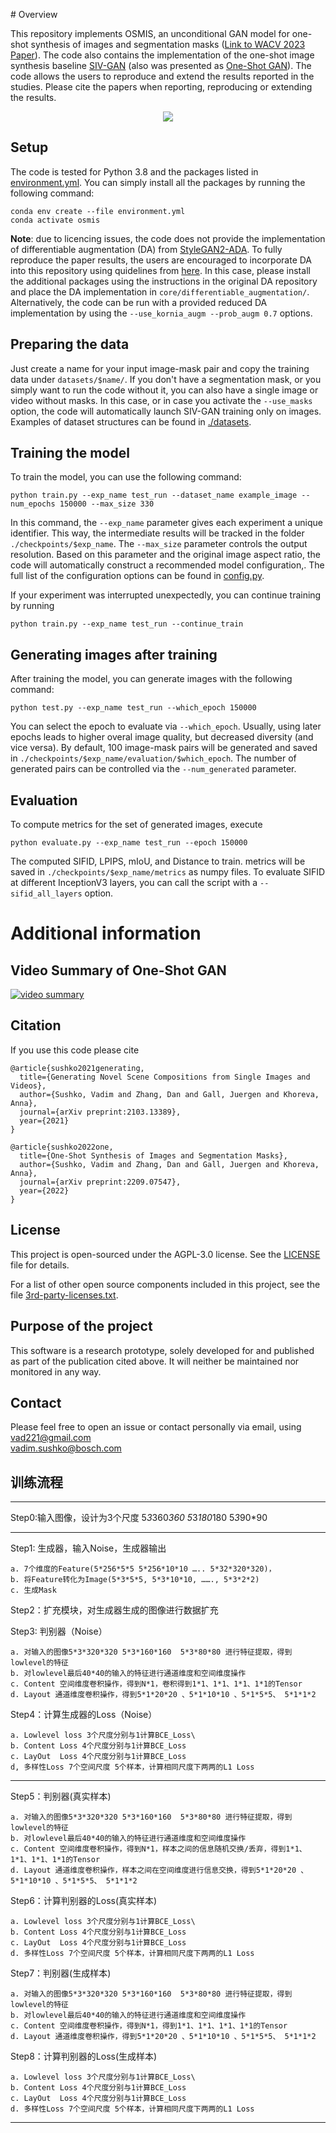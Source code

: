 
﻿# Overview

This repository implements OSMIS, an unconditional GAN model for one-shot synthesis of images and segmentation masks ([Link to WACV 2023 Paper](https://arxiv.org/abs/2209.07547)). The code also contains the implementation of the one-shot image synthesis baseline [SIV-GAN](https://arxiv.org/abs/2103.13389) (also was presented as [One-Shot GAN](https://openaccess.thecvf.com/content/CVPR2021W/LLID/html/Sushko_One-Shot_GAN_Learning_To_Generate_Samples_From_Single_Images_and_CVPRW_2021_paper.html)). The code allows the users to
reproduce and extend the results reported in the studies. Please cite the papers when reporting, reproducing or extending the results.


<p align="center">
<img src="readme/teaser_osmis.jpg" >
</p>


## Setup

The code is tested for Python 3.8 and the packages listed in [environment.yml](environment.yml).
You can simply install all the packages by running the following command:

```
conda env create --file environment.yml
conda activate osmis
```

**Note**: due to licencing issues, the code does not provide the implementation of differentiable augmentation (DA) from [StyleGAN2-ADA](https://github.com/NVlabs/stylegan2-ada-pytorch). To fully reproduce the paper results, the users are encouraged to incorporate DA into this repository using quidelines from [here](https://github.com/boschresearch/one-shot-synthesis/issues/1#issuecomment-1140862976). In this case, please install the additional packages using the instructions in the original DA repository and place the DA implementation in ```core/differentiable_augmentation/```. Alternatively, the code can be run with a provided reduced DA implementation by using the ```--use_kornia_augm --prob_augm 0.7``` options. 


## Preparing the data

Just create a name for your input image-mask pair and copy the training data under  ```datasets/$name/```. If you don't have a segmentation mask, or you simply want to run the code without it, you can also have a single image or video without masks. In this case, or in case you activate the ```--use_masks``` option, the code will automatically launch SIV-GAN training only on images. Examples of dataset structures can be found in [./datasets](datasets).


## Training the model

To train the model, you can use the following command:

```
python train.py --exp_name test_run --dataset_name example_image --num_epochs 150000 --max_size 330
```

In this command, the ```--exp_name``` parameter gives each experiment a unique identifier. This way, the intermediate results will be tracked in the folder ```./checkpoints/$exp_name```.  The ```--max_size``` parameter controls the output resolution. Based on this parameter and the original image aspect ratio, the code will automatically construct a recommended model configuration,. The full list of the configuration options can be found in [config.py](config.py).

If your experiment was interrupted unexpectedly, you can continue training by running

```
python train.py --exp_name test_run --continue_train
```

## Generating images after training

After training the model, you can generate images with the following command:

```
python test.py --exp_name test_run --which_epoch 150000 
```

You can select the epoch to evaluate via ```--which_epoch```. Usually, using later epochs leads to higher overal image quality, but decreased diversity (and vice versa).
By default, 100 image-mask pairs will be generated and saved in ```./checkpoints/$exp_name/evaluation/$which_epoch```. The number of generated pairs can be controlled via the ```--num_generated``` parameter.

## Evaluation

To compute metrics for the set of generated images, execute

```
python evaluate.py --exp_name test_run --epoch 150000 
```

The computed SIFID, LPIPS, mIoU, and Distance to train. metrics will be saved in ```./checkpoints/$exp_name/metrics``` as numpy files. To evaluate SIFID at different InceptionV3 layers, you can call the script with a ```--sifid_all_layers``` option. 



# Additional information


## Video Summary of One-Shot GAN
[![video summary](readme/youtube.png)](https://www.youtube.com/watch?v=nsuC2sQvGfk)

## Citation
If you use this code please cite

```
@article{sushko2021generating,
  title={Generating Novel Scene Compositions from Single Images and Videos},
  author={Sushko, Vadim and Zhang, Dan and Gall, Juergen and Khoreva, Anna},
  journal={arXiv preprint:2103.13389},
  year={2021}
}
```
```
@article{sushko2022one,
  title={One-Shot Synthesis of Images and Segmentation Masks},
  author={Sushko, Vadim and Zhang, Dan and Gall, Juergen and Khoreva, Anna},
  journal={arXiv preprint:2209.07547},
  year={2022}
}
```

## License

This project is open-sourced under the AGPL-3.0 license. See the
[LICENSE](LICENSE) file for details.

For a list of other open source components included in this project, see the
file [3rd-party-licenses.txt](3rd-party-licenses.txt).

## Purpose of the project

This software is a research prototype, solely developed for and published as
part of the publication cited above. It will neither be
maintained nor monitored in any way.

## Contact
Please feel free to open an issue or contact personally via email, using   
vad221@gmail.com  
vadim.sushko@bosch.com  

## 训练流程
---------------
Step0:输入图像，设计为3个尺度 5*3*360*360 5*3*180*180 5*3*90*90 

---------------
Step1: 生成器，输入Noise，生成器输出

	a. 7个维度的Feature(5*256*5*5 5*256*10*10 ….. 5*32*320*320)，
	b. 将Feature转化为Image(5*3*5*5, 5*3*10*10, ……., 5*3*2*2)
	c. 生成Mask

Step2：扩充模块，对生成器生成的图像进行数据扩充

Step3:  判别器（Noise）

	a. 对输入的图像5*3*320*320 5*3*160*160  5*3*80*80 进行特征提取，得到lowlevel的特征
	b. 对lowlevel最后40*40的输入的特征进行通道维度和空间维度操作
	c. Content 空间维度卷积操作，得到N*1，卷积得到1*1、1*1、1*1、1*1的Tensor
	d. Layout 通道维度卷积操作，得到5*1*20*20 、5*1*10*10 、5*1*5*5、 5*1*1*2

Step4：计算生成器的Loss（Noise）

	a. Lowlevel loss 3个尺度分别与1计算BCE_Loss\
	b. Content Loss 4个尺度分别与1计算BCE_Loss
	c. LayOut  Loss 4个尺度分别与1计算BCE_Loss
	d, 多样性Loss 7个空间尺度 5个样本，计算相同尺度下两两的L1 Loss
--------------- 
Step5：判别器(真实样本)

	a. 对输入的图像5*3*320*320 5*3*160*160  5*3*80*80 进行特征提取，得到lowlevel的特征
	b. 对lowlevel最后40*40的输入的特征进行通道维度和空间维度操作
	c. Content 空间维度卷积操作，得到N*1，样本之间的信息随机交换/丢弃，得到1*1、1*1、1*1、1*1的Tensor
	d. Layout 通道维度卷积操作，样本之间在空间维度进行信息交换，得到5*1*20*20 、5*1*10*10 、5*1*5*5、 5*1*1*2

Step6：计算判别器的Loss(真实样本)

	a. Lowlevel loss 3个尺度分别与1计算BCE_Loss\
	b. Content Loss 4个尺度分别与1计算BCE_Loss
	c. LayOut  Loss 4个尺度分别与1计算BCE_Loss
	d. 多样性Loss 7个空间尺度 5个样本，计算相同尺度下两两的L1 Loss
	
Step7：判别器(生成样本)

	a. 对输入的图像5*3*320*320 5*3*160*160  5*3*80*80 进行特征提取，得到lowlevel的特征
	b. 对lowlevel最后40*40的输入的特征进行通道维度和空间维度操作
	c. Content 空间维度卷积操作，得到N*1，得到1*1、1*1、1*1、1*1的Tensor
	d. Layout 通道维度卷积操作，得到5*1*20*20 、5*1*10*10 、5*1*5*5、 5*1*1*2

Step8：计算判别器的Loss(生成样本)

	a. Lowlevel loss 3个尺度分别与1计算BCE_Loss\
	b. Content Loss 4个尺度分别与1计算BCE_Loss
	c. LayOut  Loss 4个尺度分别与1计算BCE_Loss
	d. 多样性Loss 7个空间尺度 5个样本，计算相同尺度下两两的L1 Loss
---------------